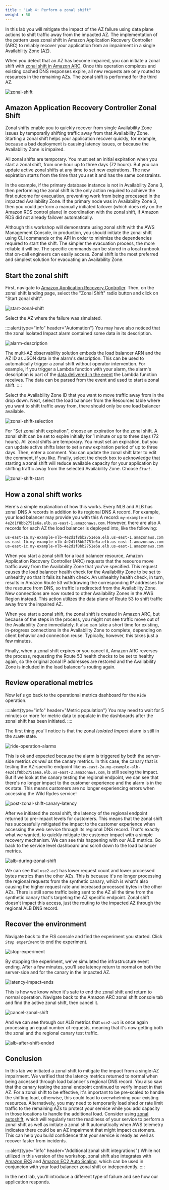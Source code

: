 ```yaml
---
title : "Lab 4: Perform a zonal shift"
weight : 50
---
```


In this lab you will mitigate the impact of the AZ failure using data plane actions to shift traffic away from the impacted AZ. The implementation of the pattern uses zonal shift in Amazon Application Recovery Controller (ARC) to reliably recover your application from an impairment in a single Availability Zone (AZ).

When you detect that an AZ has become impaired, you can initiate a zonal shift with [zonal shift in Amazon ARC](https://docs.aws.amazon.com/r53recovery/latest/dg/arc-zonal-shift.html). Once this operation completes and existing cached DNS responses expire, all new requests are only routed to resources in the remaining AZs. The zonal shift is performed for the third AZ.

![zonal-shift](/static/zonal-shift.png)

## Amazon Application Recovery Controller Zonal Shift

Zonal shifts enable you to quickly recover from single Availability Zone issues by temporarily shifting traffic away from that Availability Zone. Starting a zonal shift helps your application recover quickly, for example, because a bad deployment is causing latency issues, or because the Availability Zone is impaired.

All zonal shifts are temporary. You must set an initial expiration when you start a zonal shift, from one hour up to three days (72 hours). But you can update active zonal shifts at any time to set new expirations. The new expiration starts from the time that you set it and has the same constraints.

In the example, if the primary database instance is not in Availability Zone 3, then performing the zonal shift is the only action required to achieve the first outcome for evacuation, preventing work from being processed in the impacted Availability Zone. If the primary node was in Availability Zone 3, then you could perform a manually initiated failover (which does rely on the Amazon RDS control plane) in coordination with the zonal shift, if Amazon RDS did not already failover automatically.

Although this workshop will demonstrate using zonal shift with the AWS Management Console, in production, you should initiate the zonal shift using CLI commands or the API in order to minimize the dependencies required to start the shift. The simpler the evacuation process, the more reliable it will be. The specific commands can be stored in a local runbook that on-call engineers can easily access. Zonal shift is the most preferred and simplest solution for evacuating an Availability Zone.

## Start the zonal shift

First, navigate to [Amazon Application Recovery Controller](https://console.aws.amazon.com/route53recovery/home). Then, on the zonal shift landing page, select the "Zonal Shift" radio button and click on "Start zonal shift".

![start-zonal-shift](/static/start-zonal-shift.png)

Select the AZ where the failure was simulated. 

::::alert{type="info" header="Automation"}
You may have also noticed that the zonal Isolated Impact alarm contained some data in its description.

![alarm-description](/static/alarm-description.png)

The multi-AZ observability solution embeds the load balancer ARN and the AZ ID as JSON data in the alarm's description. This can be used to automatically trigger a zonal shift without operator intervention. For example, if you trigger a Lambda function with your alarm, the alarm's description is part of the [data delivered in the event](https://docs.aws.amazon.com/AmazonCloudWatch/latest/monitoring/AlarmThatSendsEmail.html#alarms-and-actions) the Lambda function receives. The data can be parsed from the event and used to start a zonal shift.
::::

Select the Availability Zone ID that you want to move traffic away from in the drop down. Next, select the load balancer from the Resources table where you want to shift traffic away from, there should only be one load balancer available.

![zonal-shift-selection](/static/zonal-shift-selection.png)

For "Set zonal shift expiration", choose an expiration for the zonal shift. A zonal shift can be set to expire initially for 1 minute or up to three days (72 hours). All zonal shifts are temporary. You must set an expiration, but you can update active shifts later to set a new expiration period of up to three days. Then, enter a comment. You can update the zonal shift later to edit the comment, if you like. Finally, select the check box to acknowledge that starting a zonal shift will reduce available capacity for your application by shifting traffic away from the selected Availability Zone. Choose *`Start`*.

![zonal-shift-start](/static/zonal-shift-start.png)

## How a zonal shift works

Here's a simple explanation of how this works. Every NLB and ALB has zonal DNS A records in addition to its regional DNS A record. For example, your load balancer may provide you with this A record: `my-example-nlb-4e2d1f8bb2751e6a.elb.us-east-1.amazonaws.com`. However, there are also A records for each AZ the load balancer is deployed into, like the following:

```
us-east-1a.my-example-nlb-4e2d1f8bb2751e6a.elb.us-east-1.amazonaws.com
us-east-1b.my-example-nlb-4e2d1f8bb2751e6a.elb.us-east-1.amazonaws.com
us-east-1c.my-example-nlb-4e2d1f8bb2751e6a.elb.us-east-1.amazonaws.com
```

 When you start a zonal shift for a load balancer resource, Amazon Application Recovery Controller (ARC) requests that the resource move traffic away from the Availability Zone that you've specified. This request causes the load balancer health check for the Availability Zone to be set to unhealthy so that it fails its health check. An unhealthy health check, in turn, results in Amazon Route 53 withdrawing the corresponding IP addresses for the resource from DNS, so traffic is redirected from the Availability Zone. New connections are now routed to other Availability Zones in the AWS Region instead. This action utilizes the data plane of Route 53 to shift traffic away from the impaired AZ.

When you start a zonal shift, the zonal shift is created in Amazon ARC, but because of the steps in the process, you might not see traffic move out of the Availability Zone immediately. It also can take a short time for existing, in-progress connections in the Availability Zone to complete, depending on client behavior and connection reuse. Typically, however, this takes just a few minutes.

Finally, when a zonal shift expires or you cancel it, Amazon ARC reverses the process, requesting the Route 53 health checks to be set to healthy again, so the original zonal IP addresses are restored and the Availability Zone is included in the load balancer's routing again.

## Review operational metrics

Now let's go back to the operational metrics dashboard for the `Ride` operation.

::::alert{type="info" header="Metric population"}
You may need to wait for 5 minutes or more for metric data to populate in the dashboards after the zonal shift has been initiated. 
::::

The first thing you'll notice is that the zonal *Isolated Impact* alarm is still in the `ALARM` state. 

![ride-operation-alarms](/static/ride-operation-alarms.png)

This is ok and expected because the alarm is triggered by both the server-side metrics *as well as* the canary metrics. In this case, the canary that is testing the AZ-specific endpoint like `us-east-2a.my-example-alb-4e2d1f8bb2751e6a.elb.us-east-2.amazonaws.com`, is still seeing the impact. But if we look at the canary testing the regional endpoint, we can see that there's no longer impact to the customer experience and the alarm is in the `OK` state. This means customers are no longer experiencing errors when accessing the Wild Rydes service!

![post-zonal-shift-canary-latency](/static/post-zonal-shift-canary-latency.png)

After we initiated the zonal shift, the latency of the regional endpoint returned to pre-impact levels for customers. This means that the zonal shift has successfully mitigated the impact to the customer experience when accessing the web service through its regional DNS record. That's exactly what we wanted, to quickly mitigate the customer impact with a simple recovery mechanism. We can see this happening with our ALB metrics. Go back to the service level dashboard and scroll down to the load balancer metrics.

![alb-during-zonal-shift](/static/alb-during-zonal-shift.png)

We can see that `use2-az1` has lower request count and lower processed bytes metrics than the other AZs. This is because it's no longer processing the regional requests from the synthetic canary, which is what's also causing the higher request rate and increased processed bytes in the other AZs. There is still some traffic being sent to the AZ all the time from the synthetic canary that's targeting the AZ specific endpoint. Zonal shift doesn't impact this access, just the routing to the impacted AZ through the regional ALB DNS record.

## Recover the environment
Navigate back to the FIS console and find the experiment you started. Click *`Stop experiment`* to end the experiment.

![stop-experiment](/static/stop-experiment.png)

By stopping the experiment, we've simulated the infrastructure event ending. After a few minutes, you'll see latency return to normal on both the server-side and for the canary in the impacted AZ.

![latency-impact-ends](/static/latency-impact-ends.png)
 
This is how we know when it's safe to end the zonal shift and return to normal operation. Navigate back to the Amazon ARC zonal shift console tab and find the active zonal shift, then cancel it.

![cancel-zonal-shift](/static/cancel-zonal-shift.png)

And we can see through our ALB metrics that `use2-az1` is once again processing an equal number of requests, meaning that it's now getting both the zonal and the regional canary test traffic.

![alb-after-shift-ended](/static/alb-after-shift-ended.png)

## Conclusion

In this lab we initiated a zonal shift to mitigate the impact from a single-AZ impairment. We verified that the latency metrics returned to normal when being accessed through load balancer's regional DNS record. You also saw that the canary testing the zonal endpoint continued to verify impact in that AZ. For a zonal shift to be effective, it's important to be pre-scaled to handle the shifting load, otherwise, this could lead to overwhelming your existing resources. Alternatively, you may need to temporarily load shed or rate limit traffic to the remaining AZs to protect your service while you add capacity in those locations to handle the additional load. Consider using [zonal autoshift](https://docs.aws.amazon.com/r53recovery/latest/dg/arc-zonal-autoshift.html), which will regularly test the readiness of your service to perform a zonal shift as well as initiate a zonal shift automatically when AWS telemetry indicates there could be an AZ impairment that might impact customers. This can help you build confidence that your service is ready as well as recover faster from incidents.

::::alert{type="info" header="Additional zonal shift integrations"}
While not utilized in this version of the workshop, zonal shift also integrates with [Amazon EKS](https://docs.aws.amazon.com/eks/latest/userguide/zone-shift.html) and [Amazon EC2 Auto Scaling](https://docs.aws.amazon.com/autoscaling/ec2/userguide/ec2-auto-scaling-zonal-shift.html), which can be used in conjuncion with your load balancer zonal shift or independently. 
::::

In the next lab, you'll introduce a different type of failure and see how our application responds. 
